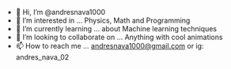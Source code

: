 - 👋 Hi, I’m @andresnava1000
- 👀 I’m interested in ... Physics, Math and Programming
- 🌱 I’m currently learning ... about Machine learning techniques
- 💞️ I’m looking to collaborate on ... Anything with cool animations
- 📫 How to reach me ... andresnava1000@gmail.com  or ig: andres_nava_02

<!---
andresnava1000/andresnava1000 is a ✨ special ✨ repository because its `README.md` (this file) appears on your GitHub profile.
You can click the Preview link to take a look at your changes.
--->
